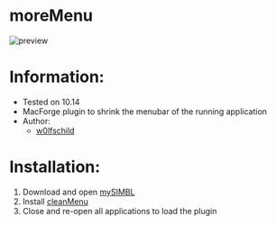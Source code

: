 # moreMenu

![preview](preview.gif)

# Information:

- Tested on 10.14
- MacForge plugin to shrink the menubar of the running application
- Author:
    + [w0lfschild](https://github.com/w0lfschild)

# Installation:

1. Download and open [mySIMBL](https://github.com/w0lfschild/app_updates/raw/master/MacForge/MacForge.zip)
2. Install [cleanMenu](https://www.macenhance.com/mflink?macforge://github.com/w0lfschild/myRepo/raw/master/myPaidRepo/org.w0lf.moreMenu)
3. Close and re-open all applications to load the plugin
